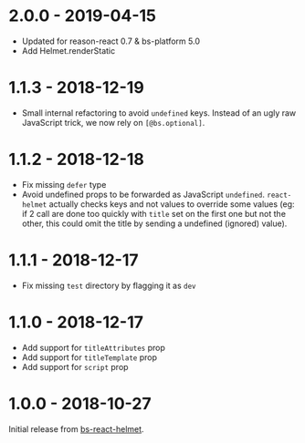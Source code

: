 # 2.0.0 - 2019-04-15

- Updated for reason-react 0.7 & bs-platform 5.0
- Add Helmet.renderStatic

# 1.1.3 - 2018-12-19

- Small internal refactoring to avoid `undefined` keys.
  Instead of an ugly raw JavaScript trick, we now rely on `[@bs.optional]`.

# 1.1.2 - 2018-12-18

- Fix missing `defer` type
- Avoid undefined props to be forwarded as JavaScript `undefined`.
  `react-helmet` actually checks keys and not values to override some values
  (eg: if 2 call are done too quickly with `title` set on the first one but
  not the other, this could omit the title by sending a undefined (ignored)
  value).

# 1.1.1 - 2018-12-17

- Fix missing `test` directory by flagging it as `dev`

# 1.1.0 - 2018-12-17

- Add support for `titleAttributes` prop
- Add support for `titleTemplate` prop
- Add support for `script` prop

# 1.0.0 - 2018-10-27

Initial release from [bs-react-helmet](https://github.com/bguzryanto/bs-react-helmet).
